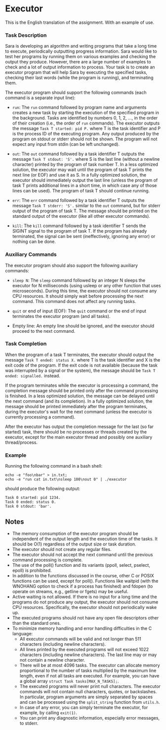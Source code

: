 # Executor
This is the English translation of the assignment. With an example of use.

### Task Description
Sara is developing an algorithm and writing programs that take a long time to execute, periodically outputting progress information. Sara would like to test her programs by running them on various examples and checking the output they produce. However, there are a large number of examples to check and a lot of output information to process. Your task is to create an executor program that will help Sara by executing the specified tasks, checking their last words (while the program is running), and terminating them.

The executor program should support the following commands (each command is a separate input line):

- `run`: The `run` command followed by program name and arguments creates a new task by starting the execution of the specified program in the background. Tasks are identified by numbers 0, 1, 2, ..., in the order of their creation (i.e., the order of `run` commands). The executor outputs the message `Task T started: pid P.` where T is the task identifier and P is the process ID of the executing program. Any output produced by the program on stdout or stderr should not be shown. The program will not expect any input from stdin (can be left unchanged).

- `out`: The `out` command followed by a task identifier T outputs the message `Task T stdout: 'S'.` where S is the last line (without a newline character) printed by the program of task number T. In a less optimized solution, the executor may wait until the program of task T prints the next line (or EOF) and use it as S. In a fully optimized solution, the executor should immediately output the last line (unless the program of task T prints additional lines in a short time, in which case any of those lines can be used). The program of task T should continue running.

- `err`: The `err` command followed by a task identifier T outputs the message `Task T stderr: 'S'.` similar to the `out` command, but for stderr output of the program of task T. The message should be printed on the standard output of the executor (like all other executor commands).

- `kill`: The `kill` command followed by a task identifier T sends the SIGINT signal to the program of task T. If the program has already terminated, the signal can be sent (ineffectively, ignoring any error) or nothing can be done.

### Auxiliary Commands
The executor program should also support the following auxiliary commands:

- `sleep N`: The `sleep` command followed by an integer N sleeps the executor for N milliseconds (using usleep or any other function that uses microseconds). During this time, the executor should not consume any CPU resources. It should simply wait before processing the next command. This command does not affect any running tasks.

- `quit` or end of input (EOF): The `quit` command or the end of input terminates the executor program (and all tasks).

- Empty line: An empty line should be ignored, and the executor should proceed to the next command.

### Task Completion
When the program of a task T terminates, the executor should output the message `Task T ended: status X.` where T is the task identifier and X is the exit code of the program. If the exit code is not available (because the task was interrupted by a signal or the system), the message should be `Task T ended: signalled.` instead.

If the program terminates while the executor is processing a command, the completion message should be printed only after the command processing is finished. In a less optimized solution, the message can be delayed until the next command (and its completion). In a fully optimized solution, the message should be printed immediately after the program terminates, during the executor's wait for the next command (unless the executor is currently processing a command).

After the executor has output the completion message for the last (so far started) task, there should be no processes or threads created by the executor, except for the main executor thread and possibly one auxiliary thread/process.

### Example
Running the following command in a bash shell:
```
echo -e "foo\nbar" > in.txt;
echo -e "run cat in.txt\nsleep 100\nout 0" | ./executor
```
should produce the following output:
```
Task 0 started: pid 1234.
Task 0 ended: status 0.
Task 0 stdout: 'bar'.
```

## Notes
- The memory consumption of the executor program should be independent of the output length and the execution time of the tasks. It should be O(1) regardless of the output size or task duration.
- The executor should not create any regular files.
- The executor should not accept the next command until the previous command processing is complete.
- The use of the poll() function and its variants (ppoll, select, pselect, epoll) is prohibited.
- In addition to the functions discussed in the course, other C or POSIX functions can be used, except for poll(). Functions like waitpid (with the WNOHANG option to check if a process has finished) and fdopen (to operate on streams, e.g., getline or fgets) may be useful.
- Active waiting is not allowed. If there is no input for a long time and the programs do not produce any output, the executor should not consume CPU resources. Specifically, the executor should not periodically wake up.
- The executed programs should not have any open file descriptors other than the standard ones.
- To minimize memory handling and error handling difficulties in the C language:
  - All executor commands will be valid and not longer than 511 characters (including newline characters).
  - All lines printed by the executed programs will not exceed 1022 characters (including newline characters). The last line may or may not contain a newline character.
  - There will be at most 4096 tasks. The executor can allocate memory proportional to the number of tasks multiplied by the maximum line length, even if not all tasks are executed. For example, you can have a global array `struct Task tasks[MAX_N_TASKS];`.
  - The executed programs will never print null characters. The executor commands will not contain null characters, quotes, or backslashes. In particular, program arguments are simply separated by spaces and can be processed using the `split_string` function from `utils.h`.
  - In case of any error, you can simply terminate the executor, for example, by calling `exit(1)`.
  - You can print any diagnostic information, especially error messages, to stderr.
